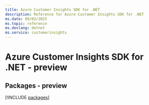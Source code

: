 ```yaml
---
title: Azure Customer Insights SDK for .NET
description: Reference for Azure Customer Insights SDK for .NET
ms.date: 09/03/2025
ms.topic: reference
ms.devlang: dotnet
ms.service: customerinsights
---
```

# Azure Customer Insights SDK for .NET - preview
## Packages - preview
[!INCLUDE [packages](customer-insights-index.md)]